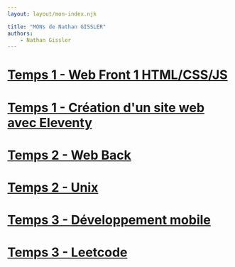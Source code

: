 ```yaml
---
layout: layout/mon-index.njk

title: "MONs de Nathan GISSLER"
authors:
    - Nathan Gissler
---
```


# [Temps 1 - Web Front 1 HTML/CSS/JS](mon-1-1)

# [Temps 1 - Création d'un site web avec Eleventy](mon-1-2)

# [Temps 2 - Web Back](mon-2-1)

# [Temps 2 - Unix](mon-2-2)

# [Temps 3 - Développement mobile](mon-3-1)

# [Temps 3 - Leetcode](mon-3-2)